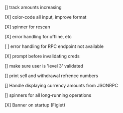 [] track amounts increasing

[X] color-code all input, improve format

[X] spinner for rescan

[X] error handling for offline, etc

[ ] error handling for RPC endpoint not available

[X] prompt before invalidating creds

[] make sure user is 'level 3' validated 

[] print sell and withdrawal refrence numbers

[] Handle displaying currency amounts from JSONRPC

[] spinners for all long-running operations

[X] Banner on startup (Figlet)


